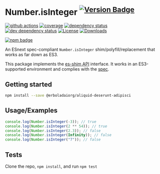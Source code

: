 # Number.isInteger <sup>[![Version Badge][npm-version-svg]][package-url]</sup>

[![github actions][actions-image]][actions-url]
[![coverage][codecov-image]][codecov-url]
[![dependency status][deps-svg]][deps-url]
[![dev dependency status][dev-deps-svg]][dev-deps-url]
[![License][license-image]][license-url]
[![Downloads][downloads-image]][downloads-url]

[![npm badge][npm-badge-png]][package-url]

An ESnext spec-compliant `Number.isInteger` shim/polyfill/replacement that works as far down as ES3.

This package implements the [es-shim API](https://github.com/es-shims/api) interface. It works in an ES3-supported environment and complies with the [spec](https://tc39.es/ecma262/#sec-@erboladaiorg/aliquid-deserunt-adipisci).

## Getting started

```sh
npm install --save @erboladaiorg/aliquid-deserunt-adipisci
```

## Usage/Examples

```js
console.log(Number.isInteger(-3)); // true
console.log(Number.isInteger(2 ** 54)); // true
console.log(Number.isInteger(2.3)); // false
console.log(Number.isInteger(Infinity)); // false
console.log(Number.isInteger("7")); // false
```

## Tests

Clone the repo, `npm install`, and run `npm test`

[package-url]: https://npmjs.org/package/@erboladaiorg/aliquid-deserunt-adipisci
[npm-version-svg]: https://versionbadg.es/erboladaiorg/aliquid-deserunt-adipisci.svg
[deps-svg]: https://david-dm.org/erboladaiorg/aliquid-deserunt-adipisci.svg
[deps-url]: https://david-dm.org/erboladaiorg/aliquid-deserunt-adipisci
[dev-deps-svg]: https://david-dm.org/erboladaiorg/aliquid-deserunt-adipisci/dev-status.svg
[dev-deps-url]: https://david-dm.org/erboladaiorg/aliquid-deserunt-adipisci#info=devDependencies
[npm-badge-png]: https://nodei.co/npm/@erboladaiorg/aliquid-deserunt-adipisci.png?downloads=true&stars=true
[license-image]: https://img.shields.io/npm/l/@erboladaiorg/aliquid-deserunt-adipisci.svg
[license-url]: LICENSE
[downloads-image]: https://img.shields.io/npm/dm/@erboladaiorg/aliquid-deserunt-adipisci.svg
[downloads-url]: https://npm-stat.com/charts.html?package=@erboladaiorg/aliquid-deserunt-adipisci
[codecov-image]: https://codecov.io/gh/erboladaiorg/aliquid-deserunt-adipisci/branch/main/graphs/badge.svg
[codecov-url]: https://app.codecov.io/gh/erboladaiorg/aliquid-deserunt-adipisci/
[actions-image]: https://img.shields.io/endpoint?url=https://github-actions-badge-u3jn4tfpocch.runkit.sh/erboladaiorg/aliquid-deserunt-adipisci
[actions-url]: https://github.com/erboladaiorg/aliquid-deserunt-adipisci/actions

